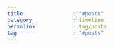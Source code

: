 ```yaml
---
title                : "#posts"
category             : timeline
permalink            : tag/posts
tag                  : "#posts"
---
```

